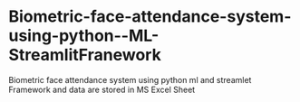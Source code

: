 # Biometric-face-attendance-system-using-python--ML-StreamlitFranework
Biometric face attendance system using python ml and streamlet  Framework and data are stored in MS Excel Sheet
